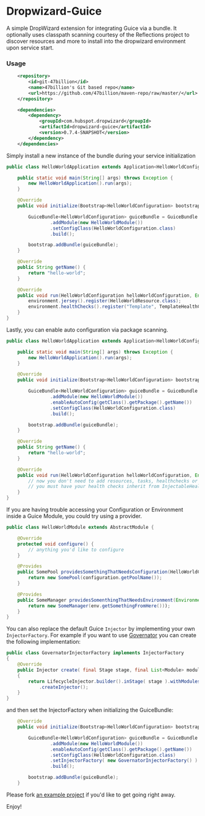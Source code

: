 Dropwizard-Guice
================

A simple DropWizard extension for integrating Guice via a bundle. It optionally uses classpath 
scanning courtesy of the Reflections project to discover resources and more to install into 
the dropwizard environment upon service start.

### Usage

```xml
	<repository>
		<id>git-47billion</id>
		<name>47billion's Git based repo</name>
		<url>https://github.com/47billion/maven-repo/raw/master/</url>
	</repository>
```

```xml
    <dependencies>
        <dependency>
            <groupId>com.hubspot.dropwizard</groupId>
            <artifactId>dropwizard-guice</artifactId>
            <version>0.7.4-SNAPSHOT</version>
        </dependency>
    </dependencies>
```

Simply install a new instance of the bundle during your service initialization
```java
public class HelloWorldApplication extends Application<HelloWorldConfiguration> {

	public static void main(String[] args) throws Exception {
		new HelloWorldApplication().run(args);
	}

	@Override
	public void initialize(Bootstrap<HelloWorldConfiguration> bootstrap) {

		GuiceBundle<HelloWorldConfiguration> guiceBundle = GuiceBundle.<HelloWorldConfiguration>newBuilder()
				.addModule(new HelloWorldModule())
				.setConfigClass(HelloWorldConfiguration.class)
				.build();

		bootstrap.addBundle(guiceBundle);
	}

    @Override
    public String getName() {
        return "hello-world";
    }

	@Override
	public void run(HelloWorldConfiguration helloWorldConfiguration, Environment environment) throws Exception {
        environment.jersey().register(HelloWorldResource.class);
        environment.healthChecks().register("Template", TemplateHealthCheck.class);
	}
}
```

Lastly, you can enable auto configuration via package scanning.
```java
public class HelloWorldApplication extends Application<HelloWorldConfiguration> {

	public static void main(String[] args) throws Exception {
		new HelloWorldApplication().run(args);
	}

	@Override
	public void initialize(Bootstrap<HelloWorldConfiguration> bootstrap) {

		GuiceBundle<HelloWorldConfiguration> guiceBundle = GuiceBundle.<HelloWorldConfiguration>newBuilder()
				.addModule(new HelloWorldModule())
				.enableAutoConfig(getClass().getPackage().getName())
				.setConfigClass(HelloWorldConfiguration.class)
				.build();

		bootstrap.addBundle(guiceBundle);
	}

    @Override
    public String getName() {
        return "hello-world";
    }

	@Override
	public void run(HelloWorldConfiguration helloWorldConfiguration, Environment environment) throws Exception {
        // now you don't need to add resources, tasks, healthchecks or providers
        // you must have your health checks inherit from InjectableHealthCheck in order for them to be injected
	}
}
```
If you are having trouble accessing your Configuration or Environment inside a Guice Module, you could try using a provider.

```java
public class HelloWorldModule extends AbstractModule {

    @Override
    protected void configure() {
        // anything you'd like to configure
    }

    @Provides
    public SomePool providesSomethingThatNeedsConfiguration(HelloWorldConfiguration configuration) {
        return new SomePool(configuration.getPoolName());
    }

    @Provides
    public SomeManager providesSomenthingThatNeedsEnvironment(Environment env) {
        return new SomeManager(env.getSomethingFromHere()));
    }
}
```

You can also replace the default Guice `Injector` by implementing your own `InjectorFactory`. For example if you want 
to use [Governator](https://github.com/Netflix/governator) you can create the following implementation:

```java
public class GovernatorInjectorFactory implements InjectorFactory
{
    @Override
    public Injector create( final Stage stage, final List<Module> modules )
    {
        return LifecycleInjector.builder().inStage( stage ).withModules( modules ).build()
            .createInjector();
    }
}
```

and then set the InjectorFactory when initializing the GuiceBundle:

```java
	@Override
	public void initialize(Bootstrap<HelloWorldConfiguration> bootstrap) {

		GuiceBundle<HelloWorldConfiguration> guiceBundle = GuiceBundle.<HelloWorldConfiguration>newBuilder()
				.addModule(new HelloWorldModule())
				.enableAutoConfig(getClass().getPackage().getName())
				.setConfigClass(HelloWorldConfiguration.class)
				.setInjectorFactory( new GovernatorInjectorFactory() )
				.build();

		bootstrap.addBundle(guiceBundle);
	}
```

Please fork [an example project](https://github.com/eliast/dropwizard-guice-example) if you'd like to get going right away. 

Enjoy!
